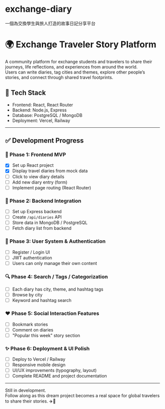 # exchange-diary
一個為交換學生與旅人打造的故事日記分享平台

# 🌍 Exchange Traveler Story Platform

A community platform for exchange students and travelers to share their journeys, life reflections, and experiences from around the world.  
Users can write diaries, tag cities and themes, explore other people’s stories, and connect through shared travel footprints.

## 🔧 Tech Stack

- Frontend: React, React Router
- Backend: Node.js, Express
- Database: PostgreSQL / MongoDB
- Deployment: Vercel, Railway

---

## ✅ Development Progress

### 📘 Phase 1: Frontend MVP

- [x] Set up React project
- [x] Display travel diaries from mock data
- [ ] Click to view diary details
- [ ] Add new diary entry (form)
- [ ] Implement page routing (React Router)

### 🚀 Phase 2: Backend Integration

- [ ] Set up Express backend
- [ ] Create `/api/diaries` API
- [ ] Store data in MongoDB / PostgreSQL
- [ ] Fetch diary list from backend

### 🔐 Phase 3: User System & Authentication

- [ ] Register / Login UI
- [ ] JWT authentication
- [ ] Users can only manage their own content

### 🔍 Phase 4: Search / Tags / Categorization

- [ ] Each diary has city, theme, and hashtag tags
- [ ] Browse by city
- [ ] Keyword and hashtag search

### ❤️ Phase 5: Social Interaction Features

- [ ] Bookmark stories
- [ ] Comment on diaries
- [ ] "Popular this week" story section

### ✨ Phase 6: Deployment & UI Polish

- [ ] Deploy to Vercel / Railway
- [ ] Responsive mobile design
- [ ] UI/UX improvements (typography, layout)
- [ ] Complete README and project documentation

---

Still in development.  
Follow along as this dream project becomes a real space for global travelers to share their stories. ✈️📖

